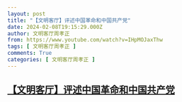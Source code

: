 ```yaml
---
layout: post
title: "【文明客厅】评述中国革命和中国共产党"
date: 2024-02-08T19:15:29.000Z
author: 文明客厅周孝正
from: https://www.youtube.com/watch?v=IHpMOJaxThw
tags: [ 文明客厅周孝正 ]
comments: True
categories: [ 文明客厅周孝正 ]
---
```

<!--1707419729000-->
[【文明客厅】评述中国革命和中国共产党](https://www.youtube.com/watch?v=IHpMOJaxThw)
------

<div>

</div>
